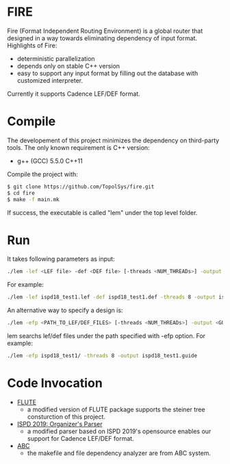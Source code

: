 # FIRE
Fire (Format Independent Routing Environment) is a global router that designed in a way towards eliminating dependency of input format. Highlights of Fire:

+ deterministic parallelization
+ depends only on stable C++ version
+ easy to support any input format by filling out the database with customized interpreter. 

Currently it supports Cadence LEF/DEF format.

# Compile
The developement of this project minimizes the dependency on third-party tools. The only known requirement is C++ version: 
+ g++ (GCC) 5.5.0 C++11

Compile the project with:
```bash
$ git clone https://github.com/TopolSys/fire.git 
$ cd fire
$ make -f main.mk
```
If success, the executable is called "lem" under the top level folder.

# Run 
It takes following parameters as input:
```bash
./lem -lef <LEF file> -def <DEF file> [-threads <NUM_THREADs>] -output <GUIDE_FILE_NAME>
```
For example: 
```bash
./lem -lef ispd18_test1.lef -def ispd18_test1.def -threads 8 -output ispd18_test1.guide
```
An alternative way to specify a design is:
```bash
./lem -efp <PATH_TO_LEF/DEF_FILES> [-threads <NUM_THREADs>] -output <GUIDE_FILE_NAME>
```
lem searchs lef/def files under the path specified with -efp option. 
For example: 
```bash
./lem -efp ispd18_test1/ -threads 8 -output ispd18_test1.guide
```
# Code Invocation
+ [FLUTE](http://home.eng.iastate.edu/~cnchu/flute.html)
  + a modified version of FLUTE package supports the steiner tree consturction of this project. 
+ [ISPD 2019: Organizer's Parser](http://www.ispd.cc/contests/19/tutorial.htm)
  + a modified parser based on ISPD 2019's opensource enables our support for Cadence LEF/DEF format. 
+ [ABC](https://people.eecs.berkeley.edu/~alanmi/abc/)
  + the makefile and file dependency analyzer are from ABC system. 

